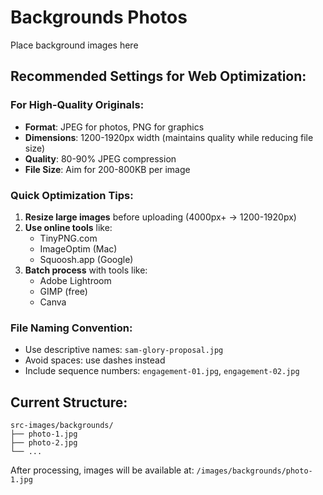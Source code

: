 # Backgrounds Photos

Place background images here

## Recommended Settings for Web Optimization:

### For High-Quality Originals:
- **Format**: JPEG for photos, PNG for graphics
- **Dimensions**: 1200-1920px width (maintains quality while reducing file size)
- **Quality**: 80-90% JPEG compression
- **File Size**: Aim for 200-800KB per image

### Quick Optimization Tips:
1. **Resize large images** before uploading (4000px+ → 1200-1920px)
2. **Use online tools** like:
   - TinyPNG.com
   - ImageOptim (Mac)
   - Squoosh.app (Google)
3. **Batch process** with tools like:
   - Adobe Lightroom
   - GIMP (free)
   - Canva

### File Naming Convention:
- Use descriptive names: `sam-glory-proposal.jpg`
- Avoid spaces: use dashes instead
- Include sequence numbers: `engagement-01.jpg`, `engagement-02.jpg`

## Current Structure:
```
src-images/backgrounds/
├── photo-1.jpg
├── photo-2.jpg
└── ...
```

After processing, images will be available at:
`/images/backgrounds/photo-1.jpg`
